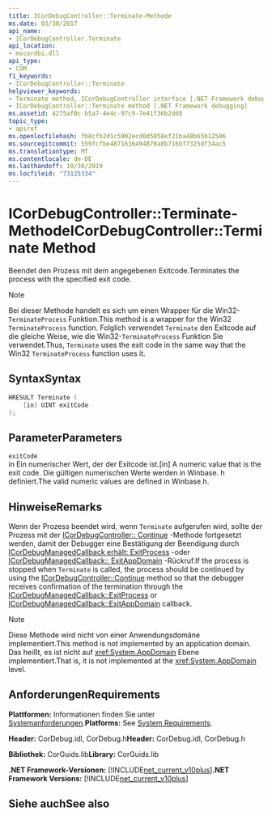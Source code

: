 ```yaml
---
title: ICorDebugController::Terminate-Methode
ms.date: 03/30/2017
api_name:
- ICorDebugController.Terminate
api_location:
- mscordbi.dll
api_type:
- COM
f1_keywords:
- ICorDebugController::Terminate
helpviewer_keywords:
- Terminate method, ICorDebugController interface [.NET Framework debugging]
- ICorDebugController::Terminate method [.NET Framework debugging]
ms.assetid: 4275af0c-b5a7-4e4c-97c9-7e41f36b2dd8
topic_type:
- apiref
ms.openlocfilehash: fb8cfb2d1c5902ecd0d5858ef21ba48b65b12506
ms.sourcegitcommit: 559fcfbe4871636494870a8b716bf7325df34ac5
ms.translationtype: MT
ms.contentlocale: de-DE
ms.lasthandoff: 10/30/2019
ms.locfileid: "73125334"
---
```

# <a name="icordebugcontrollerterminate-method"></a><span data-ttu-id="e6d21-102">ICorDebugController::Terminate-Methode</span><span class="sxs-lookup"><span data-stu-id="e6d21-102">ICorDebugController::Terminate Method</span></span>
<span data-ttu-id="e6d21-103">Beendet den Prozess mit dem angegebenen Exitcode.</span><span class="sxs-lookup"><span data-stu-id="e6d21-103">Terminates the process with the specified exit code.</span></span>  
  
> [!NOTE]
> <span data-ttu-id="e6d21-104">Bei dieser Methode handelt es sich um einen Wrapper für die Win32-`TerminateProcess` Funktion.</span><span class="sxs-lookup"><span data-stu-id="e6d21-104">This method is a wrapper for the Win32 `TerminateProcess` function.</span></span> <span data-ttu-id="e6d21-105">Folglich verwendet `Terminate` den Exitcode auf die gleiche Weise, wie die Win32-`TerminateProcess` Funktion Sie verwendet.</span><span class="sxs-lookup"><span data-stu-id="e6d21-105">Thus, `Terminate` uses the exit code in the same way that the Win32 `TerminateProcess` function uses it.</span></span>  
  
## <a name="syntax"></a><span data-ttu-id="e6d21-106">Syntax</span><span class="sxs-lookup"><span data-stu-id="e6d21-106">Syntax</span></span>  
  
```cpp  
HRESULT Terminate (  
    [in] UINT exitCode  
);  
```  
  
## <a name="parameters"></a><span data-ttu-id="e6d21-107">Parameter</span><span class="sxs-lookup"><span data-stu-id="e6d21-107">Parameters</span></span>  
 `exitCode`  
 <span data-ttu-id="e6d21-108">in Ein numerischer Wert, der der Exitcode ist.</span><span class="sxs-lookup"><span data-stu-id="e6d21-108">[in] A numeric value that is the exit code.</span></span> <span data-ttu-id="e6d21-109">Die gültigen numerischen Werte werden in Winbase. h definiert.</span><span class="sxs-lookup"><span data-stu-id="e6d21-109">The valid numeric values are defined in Winbase.h.</span></span>  
  
## <a name="remarks"></a><span data-ttu-id="e6d21-110">Hinweise</span><span class="sxs-lookup"><span data-stu-id="e6d21-110">Remarks</span></span>  
 <span data-ttu-id="e6d21-111">Wenn der Prozess beendet wird, wenn `Terminate` aufgerufen wird, sollte der Prozess mit der [ICorDebugController:: Continue](../../../../docs/framework/unmanaged-api/debugging/icordebugcontroller-continue-method.md) -Methode fortgesetzt werden, damit der Debugger eine Bestätigung der Beendigung durch [ICorDebugManagedCallback erhält: ExitProcess](../../../../docs/framework/unmanaged-api/debugging/icordebugmanagedcallback-exitprocess-method.md) -oder [ICorDebugManagedCallback:: ExitAppDomain](../../../../docs/framework/unmanaged-api/debugging/icordebugmanagedcallback-exitappdomain-method.md) -Rückruf.</span><span class="sxs-lookup"><span data-stu-id="e6d21-111">If the process is stopped when `Terminate` is called, the process should be continued by using the [ICorDebugController::Continue](../../../../docs/framework/unmanaged-api/debugging/icordebugcontroller-continue-method.md) method so that the debugger receives confirmation of the termination through the [ICorDebugManagedCallback::ExitProcess](../../../../docs/framework/unmanaged-api/debugging/icordebugmanagedcallback-exitprocess-method.md) or [ICorDebugManagedCallback::ExitAppDomain](../../../../docs/framework/unmanaged-api/debugging/icordebugmanagedcallback-exitappdomain-method.md) callback.</span></span>  
  
> [!NOTE]
> <span data-ttu-id="e6d21-112">Diese Methode wird nicht von einer Anwendungsdomäne implementiert.</span><span class="sxs-lookup"><span data-stu-id="e6d21-112">This method is not implemented by an application domain.</span></span> <span data-ttu-id="e6d21-113">Das heißt, es ist nicht auf <xref:System.AppDomain> Ebene implementiert.</span><span class="sxs-lookup"><span data-stu-id="e6d21-113">That is, it is not implemented at the <xref:System.AppDomain> level.</span></span>  
  
## <a name="requirements"></a><span data-ttu-id="e6d21-114">Anforderungen</span><span class="sxs-lookup"><span data-stu-id="e6d21-114">Requirements</span></span>  
 <span data-ttu-id="e6d21-115">**Plattformen:** Informationen finden Sie unter [Systemanforderungen](../../../../docs/framework/get-started/system-requirements.md).</span><span class="sxs-lookup"><span data-stu-id="e6d21-115">**Platforms:** See [System Requirements](../../../../docs/framework/get-started/system-requirements.md).</span></span>  
  
 <span data-ttu-id="e6d21-116">**Header:** CorDebug.idl, CorDebug.h</span><span class="sxs-lookup"><span data-stu-id="e6d21-116">**Header:** CorDebug.idl, CorDebug.h</span></span>  
  
 <span data-ttu-id="e6d21-117">**Bibliothek:** CorGuids.lib</span><span class="sxs-lookup"><span data-stu-id="e6d21-117">**Library:** CorGuids.lib</span></span>  
  
 <span data-ttu-id="e6d21-118">**.NET Framework-Versionen:** [!INCLUDE[net_current_v10plus](../../../../includes/net-current-v10plus-md.md)]</span><span class="sxs-lookup"><span data-stu-id="e6d21-118">**.NET Framework Versions:** [!INCLUDE[net_current_v10plus](../../../../includes/net-current-v10plus-md.md)]</span></span>  
  
## <a name="see-also"></a><span data-ttu-id="e6d21-119">Siehe auch</span><span class="sxs-lookup"><span data-stu-id="e6d21-119">See also</span></span>
